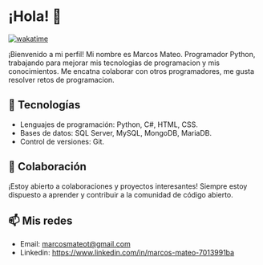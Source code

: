 # ¡Hola! 👋

[![wakatime](https://wakatime.com/badge/user/f68f6773-2c77-49c5-90d2-d3fb829ee671.svg)](https://wakatime.com/@f68f6773-2c77-49c5-90d2-d3fb829ee671)

¡Bienvenido a mi perfil!
Mi nombre es Marcos Mateo. Programador Python, trabajando para mejorar mis tecnologias de programacion y mis conocimientos. Me encatna colaborar con otros programadores, me gusta resolver retos de programacion. 

## 🚀 Tecnologías

- Lenguajes de programación: Python, C#, HTML, CSS.
- Bases de datos: SQL Server, MySQL, MongoDB, MariaDB.
- Control de versiones: Git.

## 👯 Colaboración

¡Estoy abierto a colaboraciones y proyectos interesantes! Siempre estoy dispuesto a aprender y contribuir a la comunidad de código abierto.

## 📫 Mis redes

 - Email: marcosmateot@gmail.com
 - Linkedin: https://www.linkedin.com/in/marcos-mateo-7013991ba
